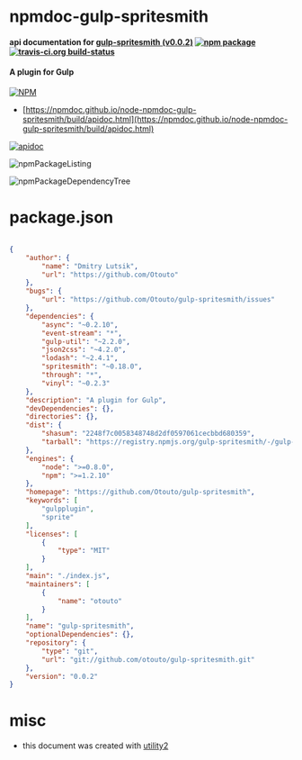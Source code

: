 # npmdoc-gulp-spritesmith

#### api documentation for  [gulp-spritesmith (v0.0.2)](https://github.com/Otouto/gulp-spritesmith)  [![npm package](https://img.shields.io/npm/v/npmdoc-gulp-spritesmith.svg?style=flat-square)](https://www.npmjs.org/package/npmdoc-gulp-spritesmith) [![travis-ci.org build-status](https://api.travis-ci.org/npmdoc/node-npmdoc-gulp-spritesmith.svg)](https://travis-ci.org/npmdoc/node-npmdoc-gulp-spritesmith)

#### A plugin for Gulp

[![NPM](https://nodei.co/npm/gulp-spritesmith.png?downloads=true&downloadRank=true&stars=true)](https://www.npmjs.com/package/gulp-spritesmith)

- [https://npmdoc.github.io/node-npmdoc-gulp-spritesmith/build/apidoc.html](https://npmdoc.github.io/node-npmdoc-gulp-spritesmith/build/apidoc.html)

[![apidoc](https://npmdoc.github.io/node-npmdoc-gulp-spritesmith/build/screenCapture.buildCi.browser.%252Ftmp%252Fbuild%252Fapidoc.html.png)](https://npmdoc.github.io/node-npmdoc-gulp-spritesmith/build/apidoc.html)

![npmPackageListing](https://npmdoc.github.io/node-npmdoc-gulp-spritesmith/build/screenCapture.npmPackageListing.svg)

![npmPackageDependencyTree](https://npmdoc.github.io/node-npmdoc-gulp-spritesmith/build/screenCapture.npmPackageDependencyTree.svg)



# package.json

```json

{
    "author": {
        "name": "Dmitry Lutsik",
        "url": "https://github.com/Otouto"
    },
    "bugs": {
        "url": "https://github.com/Otouto/gulp-spritesmith/issues"
    },
    "dependencies": {
        "async": "~0.2.10",
        "event-stream": "*",
        "gulp-util": "~2.2.0",
        "json2css": "~4.2.0",
        "lodash": "~2.4.1",
        "spritesmith": "~0.18.0",
        "through": "*",
        "vinyl": "~0.2.3"
    },
    "description": "A plugin for Gulp",
    "devDependencies": {},
    "directories": {},
    "dist": {
        "shasum": "2248f7c0058348748d2df0597061cecbbd680359",
        "tarball": "https://registry.npmjs.org/gulp-spritesmith/-/gulp-spritesmith-0.0.2.tgz"
    },
    "engines": {
        "node": ">=0.8.0",
        "npm": ">=1.2.10"
    },
    "homepage": "https://github.com/Otouto/gulp-spritesmith",
    "keywords": [
        "gulpplugin",
        "sprite"
    ],
    "licenses": [
        {
            "type": "MIT"
        }
    ],
    "main": "./index.js",
    "maintainers": [
        {
            "name": "otouto"
        }
    ],
    "name": "gulp-spritesmith",
    "optionalDependencies": {},
    "repository": {
        "type": "git",
        "url": "git://github.com/otouto/gulp-spritesmith.git"
    },
    "version": "0.0.2"
}
```



# misc
- this document was created with [utility2](https://github.com/kaizhu256/node-utility2)
